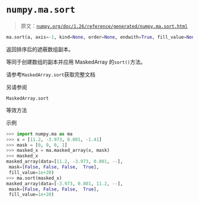 # `numpy.ma.sort`

> 原文：[`numpy.org/doc/1.26/reference/generated/numpy.ma.sort.html`](https://numpy.org/doc/1.26/reference/generated/numpy.ma.sort.html)

```py
ma.sort(a, axis=-1, kind=None, order=None, endwith=True, fill_value=None)
```

返回排序后的遮蔽数组副本。

等同于创建数组的副本并应用 MaskedArray 的`sort()`方法。

请参考`MaskedArray.sort`获取完整文档

另请参阅

`MaskedArray.sort`

等效方法

示例

```py
>>> import numpy.ma as ma
>>> x = [11.2, -3.973, 0.801, -1.41]
>>> mask = [0, 0, 0, 1]
>>> masked_x = ma.masked_array(x, mask)
>>> masked_x
masked_array(data=[11.2, -3.973, 0.801, --],
 mask=[False, False, False,  True],
 fill_value=1e+20)
>>> ma.sort(masked_x)
masked_array(data=[-3.973, 0.801, 11.2, --],
 mask=[False, False, False,  True],
 fill_value=1e+20) 
```
